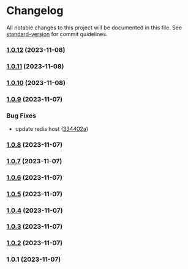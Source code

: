 # Changelog

All notable changes to this project will be documented in this file. See [standard-version](https://github.com/conventional-changelog/standard-version) for commit guidelines.

### [1.0.12](https://github.com/ProtoPie/consoleme/compare/v1.0.11...v1.0.12) (2023-11-08)

### [1.0.11](https://github.com/ProtoPie/consoleme/compare/v1.0.10...v1.0.11) (2023-11-08)

### [1.0.10](https://github.com/ProtoPie/consoleme/compare/v1.0.9...v1.0.10) (2023-11-08)

### [1.0.9](https://github.com/ProtoPie/consoleme/compare/v1.0.8...v1.0.9) (2023-11-07)


### Bug Fixes

* update redis host ([334402a](https://github.com/ProtoPie/consoleme/commit/334402a9f3eca38083eae0e5fa2ec9164d73fd09))

### [1.0.8](https://github.com/ProtoPie/consoleme/compare/v1.0.7...v1.0.8) (2023-11-07)

### [1.0.7](https://github.com/ProtoPie/consoleme/compare/v1.0.6...v1.0.7) (2023-11-07)

### [1.0.6](https://github.com/ProtoPie/consoleme/compare/v1.0.5...v1.0.6) (2023-11-07)

### [1.0.5](https://github.com/ProtoPie/consoleme/compare/v1.0.4...v1.0.5) (2023-11-07)

### [1.0.4](https://github.com/ProtoPie/consoleme/compare/v1.0.3...v1.0.4) (2023-11-07)

### [1.0.3](https://github.com/ProtoPie/consoleme/compare/v1.0.2...v1.0.3) (2023-11-07)

### [1.0.2](https://github.com/ProtoPie/consoleme/compare/v1.0.1...v1.0.2) (2023-11-07)

### 1.0.1 (2023-11-07)
